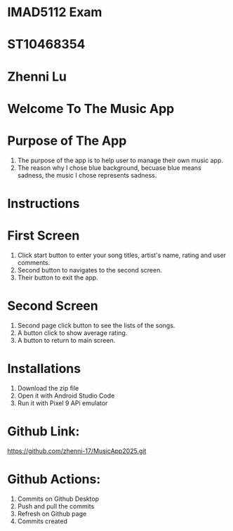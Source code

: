 # IMAD5112 Exam
# ST10468354
# Zhenni Lu

# Welcome To The Music App
# Purpose of The App
1. The purpose of the app is to help user to manage their own music app.
2. The reason why I chose blue background, becuase blue means sadness, the music I chose represents sadness.
# Instructions 
# First Screen
1. Click start button to enter your song titles, artist's name, rating and user comments.
2. Second button to navigates to the second screen.
3. Their button to exit the app.
# Second Screen
1. Second page click button to see the lists of the songs.
2. A button click to show average rating.
3. A button to return to main screen.
# Installations
1. Download the zip file
2. Open it with Android Studio Code
3. Run it with Pixel 9 APi emulator
# Github Link: 
https://github.com/zhenni-17/MusicApp2025.git
# Github Actions: 
1. Commits on Github Desktop
2. Push and pull the commits
3. Refresh on Github page
4. Commits created
